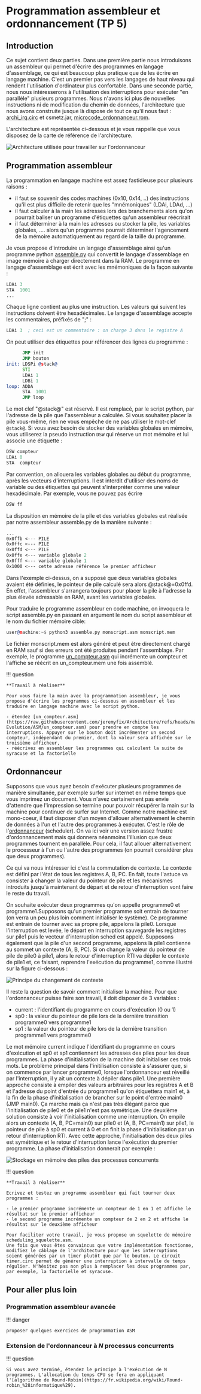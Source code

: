# Programmation assembleur et ordonnancement (TP 5)

## Introduction

Ce sujet contient deux parties. Dans une première partie nous introduisons un assembleur qui permet d'écrire des programmes en langage d'assemblage, ce qui est beaucoup plus pratique que de les écrire en langage machine. C'est un premier pas vers les langages de haut niveau qui rendent l'utilisation d'ordinateur plus confortable. Dans une seconde partie, nous nous intéresserons à l'utilisation des interruptions pour exécuter "en parallèle" plusieurs programmes. Nous n'avons ici plus de nouvelles instructions ni de modification du chemin de données, l'architecture que nous avons construite jusque là dispose de tout ce qu'il nous faut : [archi_irq.circ](https://raw.githubusercontent.com/jeremyfix/Architecture/refs/heads/main/TP-Evolution/archi_irq.circ) et csmetz.jar, [microcode_ordonnanceur.rom](https://raw.githubusercontent.com/jeremyfix/Architecture/refs/heads/main/TP-Evolution/Microcodes/microcode_ordonnanceur.rom).

L'architecture est représentée ci-dessous et je vous rappelle que vous disposez de la carte de référence de l'architecture.

![Architecture utilisée pour travailler sur l'ordonnanceur](assets/archi_irq.png)

## Programmation assembleur

La programmation en langage machine est assez fastidieuse pour plusieurs raisons :

- il faut se souvenir des codes machines (0x10, 0x14, ..) des instructions qu'il est plus difficile de retenir que les "mnémoniques" (LDAi, LDAd, ...)
- il faut calculer à la main les adresses lors des branchements alors qu'on pourrait baliser un programme d'étiquettes qu'un assembleur réécrirait
- il faut déterminer à la main les adresses ou stocker la pile, les variables globales, .... alors qu'un programme pourrait déterminer l'agencement de la mémoire automatiquement au regard de la taille du programme.

Je vous propose d'introduire un langage d'assemblage ainsi qu'un programme python [assemble.py](https://raw.githubusercontent.com/jeremyfix/Architecture/refs/heads/main/TP-Evolution/ASM/assemble.py) qui convertit le langage d'assemblage en image mémoire à charger directement dans la RAM. Le programme en langage d'assemblage est écrit avec les mnémoniques de la façon suivante :

```asm
LDAi 3
STA  1001
...
```

Chaque ligne contient au plus une instruction. Les valeurs qui suivent les instructions doivent être hexadécimales. Le langage d'assemblage accepte les commentaires, préfixés de ";" :

```asm
LDAi 3  ; ceci est un commentaire : on charge 3 dans le registre A
```

On peut utiliser des étiquettes pour référencer des lignes du programme :

```asm
      JMP init
      JMP bouton
init: LDSPi @stack@
      STI
      LDAi 1
      LDBi 1
loop: ADDA
      STA  1001
      JMP loop
```

Le mot clef "@stack@" est réservé. Il est remplacé, par le script python, par l'adresse de la pile que l'assembleur a calculée. Si vous souhaitez placer la pile vous-même, rien ne vous empêche de ne pas utiliser le mot-clef `@stack@`. Si vous avez besoin de stocker des variables globales en mémoire, vous utiliserez la pseudo instruction `DSW` qui réserve un mot mémoire et lui associe une étiquette :

```asm
DSW compteur
LDAi 0
STA  compteur
```

Par convention, on allouera les variables globales au début du programme, après les vecteurs d'interruptions. Il est interdit d'utiliser des noms de variable ou des étiquettes qui peuvent s'interpréter comme une valeur hexadécimale. Par exemple, vous ne pouvez pas écrire

```asm
DSW ff
```

La disposition en mémoire de la pile et des variables globales est réalisée par notre assembleur assemble.py de la manière suivante :

```asm
...
0x0ffb <--- PILE
0x0ffc <--- PILE
0x0ffd <--- PILE
0x0ffe <--- variable globale 2
0x0fff <--- variable globale 1
0x1000 <--- cette adresse référence le premier afficheur
```

Dans l'exemple ci-dessus, on a supposé que deux variables globales avaient été définies, le pointeur de pile calculé sera alors @stack@=0x0ffd. En effet, l'assembleur s'arrangera toujours pour placer la pile à l'adresse la plus élevée adressable en RAM, avant les variables globales.

Pour traduire le programme assembleur en code machine, on invoquera le script assemble.py en passant en argument le nom du script assembleur et le nom du fichier mémoire cible:

```asm
user@machine:~$ python3 assemble.py monscript.asm monscript.mem
```

Le fichier monscript.mem est alors généré et peut être directement chargé en RAM sauf si des erreurs ont été produites pendant l'assemblage. Par exemple, le programme [un_compteur.asm](https://raw.githubusercontent.com/jeremyfix/Architecture/refs/heads/main/TP-Evolution/ASM/un_compteur.asm) qui incrémente un compteur et l'affiche se réécrit en un_compteur.mem une fois assemblé.


!!! question

	**Travail à réaliser**

	Pour vous faire la main avec la programmation assembleur, je vous propose d'écrire les programmes ci-dessous en assembleur et les traduire en langage machine avec le script python.

	- étendez [un_compteur.asm](https://raw.githubusercontent.com/jeremyfix/Architecture/refs/heads/main/TP-Evolution/ASM/un_compteur.asm) pour prendre en compte les interruptions. Appuyer sur le bouton doit incrémenter un second compteur, indépendant du premier, dont la valeur sera affichée sur le troisième afficheur,
	- réécrivez en assembleur les programmes qui calculent la suite de syracuse et la factorielle

## Ordonnanceur

Supposons que vous ayez besoin d'exécuter plusieurs programmes de manière simultanée, par exemple surfer sur internet en même temps que vous imprimez un document. Vous n'avez certainement pas envie d'attendre que l'impression se termine pour pouvoir récupérer la main sur la machine pour continuer de surfer sur Internet. Comme notre machine est mono-coeur, il faut disposer d'un moyen d'allouer alternativement le chemin de données à l'un et l'autre des programmes à exécuter. C'est le rôle de l'[ordonnanceur](https://fr.wikipedia.org/wiki/Ordonnancement_dans_les_syst%C3%A8mes_d%27exploitation) (scheduler). On va ici voir une version assez frustre d'ordonnancement mais qui donnera néanmoins l'illusion que deux programmes tournent en parallèle. Pour cela, il faut allouer alternativement le processeur à l'un ou l'autre des programmes (on pourrait considérer plus que deux programmes).

Ce qui va nous intéresser ici c'est la commutation de contexte. Le contexte est défini par l'état de tous les registres A, B, PC. En fait, toute l'astuce va consister à changer la valeur du pointeur de pile et les mécanismes introduits jusqu'à maintenant de départ et de retour d'interruption vont faire le reste du travail.

On souhaite exécuter deux programmes qu'on appelle programme0 et programme1.Supposons qu'un premier programme soit entrain de tourner (on verra un peu plus loin comment initialiser le système). Ce programme est entrain de tourner avec sa propre pile, appelons là pile0. Lorsque l'interruption est levée, le départ en interruption sauvegarde les registres sur pile1 puis le vecteur d'interruption sched est appelé. Supposons également que la pile d'un second programme, appelons là pile1 contienne au sommet un contexte (A, B, PC). Si on change la valeur du pointeur de pile de pile0 à pile1, alors le retour d'interruption RTI va dépiler le contexte de pile1 et, ce faisant, reprendre l'exécution du programme1, comme illustré sur la figure ci-dessous : 

![Principe du changement de contexte](assets/stack_ordonnanceur.png)


Il reste la question de savoir comment initialiser la machine. Pour que l'ordonnanceur puisse faire son travail, il doit disposer de 3 variables :

- current : l'identifiant du programme en cours d'exécution (0 ou 1)
- sp0 : la valeur du pointeur de pile lors de la dernière transition programme0 vers programme1
- sp1 : la valeur du pointeur de pile lors de la dernière transition programme1 vers programme0

Le mot mémoire current indique l'identifiant du programme en cours d'exécution et sp0 et sp1 contiennent les adresses des piles pour les deux programmes. La phase d'initialisation de la machine doit initialiser ces trois mots. Le problème principal dans l'initilisation consiste à s'assurer que, si on commence par lancer programme0, lorsque l'ordonnanceur est réveillé par l'interruption, il y ait un contexte à dépiler dans pile1. Une première approche consiste à empiler des valeurs arbitraires pour les registres A et B et l'adresse du point d'entrée du programme1 qu'on étiquettera main1 et, à la fin de la phase d'initialisation de brancher sur le point d'entrée main0 (JMP main0). Ça marche mais ça n'est pas très élégant parce que l'initialisation de pile0 et de pile1 n'est pas symétrique. Une deuxième solution consiste à voir l'initialisation comme une interruption. On empile alors un contexte (A, B, PC=main0) sur pile0 et (A, B, PC=main1) sur pile1, le pointeur de pile à sp0 et current à 0 et on finit la phase d'initialisation par un retour d'interruption RTI. Avec cette approche, l'initialisation des deux piles est symétrique et le retour d'interruption lance l'exécution du premier programme. La phase d'initialisation donnerait par exemple : 

![Stockage en mémoire des piles des processus concurrents](assets/stack_ordonnanceur_init.png)

!!! question

	**Travail à réaliser**

	Ecrivez et testez un programme assembleur qui fait tourner deux programmes :

	- le premier programme incrémente un compteur de 1 en 1 et affiche le résultat sur le premier afficheur
	- le second programme incrémente un compteur de 2 en 2 et affiche le résultat sur le deuxième afficheur

	Pour faciliter votre travail, je vous propose un squelette de mémoire scheduling_squelette.asm.
	Une fois que vous êtes convaincus que votre implémentation fonctionne, modifiez le câblage de l'architecture pour que les interruptions soient générées par un timer plutôt que par le bouton. Le circuit timer.circ permet de générer une interruption à intervalle de temps régulier. N'hésitez pas non plus à remplacer les deux programmes par, par exemple, la factorielle et syracuse.

## Pour aller plus loin

### Programmation assembleur avancée

!!! danger

	proposer quelques exercices de programmation ASM


### Extension de l'ordonnanceur à $N$ processus concurrents

!!! question

	Si vous avez terminé, étendez le principe à l'exécution de N programmes. L'allocation du temps CPU se fera en appliquant l'[algorithme de Round-Robin](https://fr.wikipedia.org/wiki/Round-robin_%28informatique%29).




